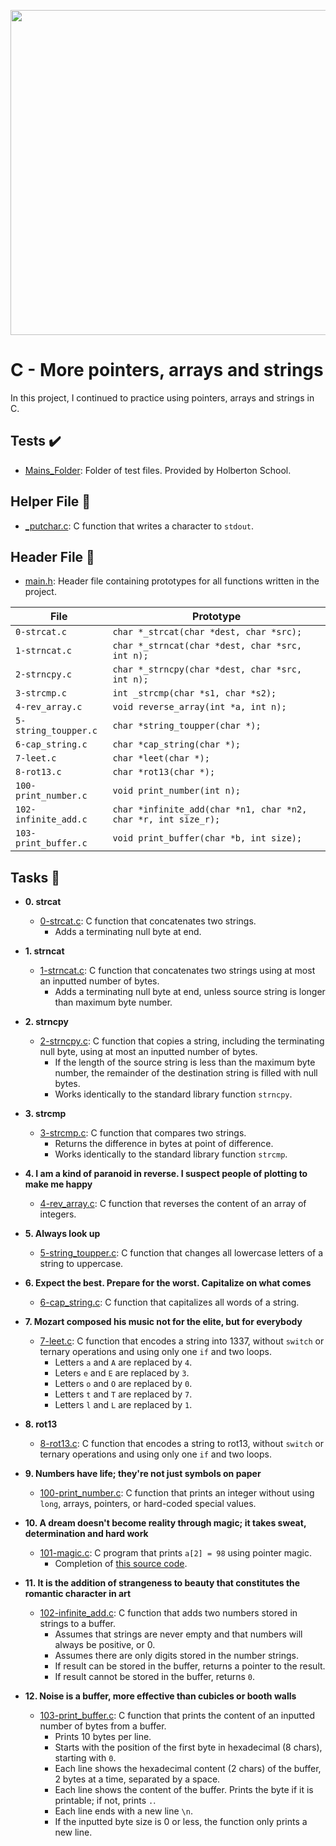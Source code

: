 <p align="center">
<img width="520" align="center" altlt="Image" src="https://github.com/user-attachments/assets/9f4c8889-8005-49ae-bf2e-b30370d74391" />
</p>


# C - More pointers, arrays and strings

In this project, I continued to practice using pointers, arrays and strings in C.

## Tests :heavy_check_mark:

* [Mains_Folder](./Mains_Folder): Folder of test files. Provided by Holberton School.

## Helper File :raised_hands:

* [_putchar.c](./_putchar.c): C function that writes a character to `stdout`.

## Header File :file_folder:

* [main.h](./main.h): Header file containing prototypes for all
functions written in the project.

| File                 | Prototype                                                      |
| -------------------- | -------------------------------------------------------------- |
| `0-strcat.c`         | `char *_strcat(char *dest, char *src);`                        |
| `1-strncat.c`        | `char *_strncat(char *dest, char *src, int n);`                |
| `2-strncpy.c`        | `char *_strncpy(char *dest, char *src, int n);`                |
| `3-strcmp.c`         | `int _strcmp(char *s1, char *s2);`                             |
| `4-rev_array.c`      | `void reverse_array(int *a, int n);`                           |
| `5-string_toupper.c` | `char *string_toupper(char *);`                                |
| `6-cap_string.c`     | `char *cap_string(char *);`                                    |
| `7-leet.c`           | `char *leet(char *);`                                          |
| `8-rot13.c`          | `char *rot13(char *);`                                         |
| `100-print_number.c` | `void print_number(int n);`                                    |
| `102-infinite_add.c` | `char *infinite_add(char *n1, char *n2, char *r, int size_r);` |
| `103-print_buffer.c` | `void print_buffer(char *b, int size);`                        |

## Tasks :page_with_curl:

* **0. strcat**
  * [0-strcat.c](./0-strcat.c): C function that concatenates two strings.
    * Adds a terminating null byte at end.

* **1. strncat**
  * [1-strncat.c](./1-strncat.c): C function that concatenates two strings using at most
  an inputted number of bytes.
    * Adds a terminating null byte at end, unless source string is longer than maximum byte
    number.

* **2. strncpy**
  * [2-strncpy.c](./2-strncpy.c): C function that copies a string, including the
  terminating null byte, using at most an inputted number of bytes.
    * If the length of the source string is less than the maximum byte number,
    the remainder of the destination string is filled with null bytes.
    * Works identically to the standard library function `strncpy`.

* **3. strcmp**
  * [3-strcmp.c](./3-strcmp.c): C function that compares two strings.
    * Returns the difference in bytes at point of difference.
    * Works identically to the standard library function `strcmp`.

* **4. I am a kind of paranoid in reverse. I suspect people of plotting to make me happy**
  * [4-rev_array.c](./4-rev_array.c): C function that reverses the content of an
  array of integers.

* **5. Always look up**
  * [5-string_toupper.c](./5-string_toupper.c): C function that changes all lowercase
  letters of a string to uppercase.

* **6. Expect the best. Prepare for the worst. Capitalize on what comes**
  * [6-cap_string.c](./6-cap_string.c): C function that capitalizes all words of a string.

* **7. Mozart composed his music not for the elite, but for everybody**
  * [7-leet.c](./7-leet.c): C function that encodes a string into 1337, without
  `switch` or ternary operations and using only one `if` and two loops.
    * Letters `a` and `A` are replaced by `4`.
    * Leters `e` and `E` are replaced by `3`.
    * Letters `o` and `O` are replaced by `0`.
    * Letters `t` and `T` are replaced by `7`.
    * Letters `l` and `L` are replaced by `1`.

* **8. rot13**
  * [8-rot13.c](./8-rot13.c): C function that encodes a string to rot13, without
  `switch` or ternary operations and using only one `if` and two loops.

* **9. Numbers have life; they're not just symbols on paper**
  * [100-print_number.c](./100-print_number.c): C function that prints an integer
  without using `long`, arrays, pointers, or hard-coded special values.

* **10. A dream doesn't become reality through magic; it takes sweat, determination and hard work**
  * [101-magic.c](./101-magic.c): C program that prints `a[2] = 98` using pointer magic.
    * Completion of [this source code](https://github.com/holbertonschool/make_magic_happen/blob/master/magic.c).

* **11. It is the addition of strangeness to beauty that constitutes the romantic character in art**
  * [102-infinite_add.c](./102-infinite_add.c): C function that adds two numbers stored
  in strings to a buffer.
    * Assumes that strings are never empty and that numbers will always be positive, or 0.
    * Assumes there are only digits stored in the number strings.
    * If result can be stored in the buffer, returns a pointer to the result.
    * If result cannot be stored in the buffer, returns `0`.

* **12. Noise is a buffer, more effective than cubicles or booth walls**
  * [103-print_buffer.c](./103-print_buffer.c): C function that prints the content of an
  inputted number of bytes from a buffer.
    * Prints 10 bytes per line.
    * Starts with the position of the first byte in hexadecimal (8 chars), starting with `0`.
    * Each line shows the hexadecimal content (2 chars) of the buffer, 2 bytes at a time, separated by a space.
    * Each line shows the content of the buffer. Prints the byte if it is printable; if not, prints `.`.
    * Each line ends with a new line `\n`.
    * If the inputted byte size is 0 or less, the function only prints a new line.
